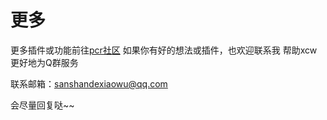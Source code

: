 # 更多
更多插件或功能前往[pcr社区](https://github.com/pcrbot)
如果你有好的想法或插件，也欢迎联系我
帮助xcw更好地为Q群服务

联系邮箱：sanshandexiaowu@qq.com

会尽量回复哒~~